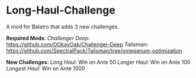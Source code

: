 # Long-Haul-Challenge
A mod for Balatro that adds 3 new challenges.

**Required Mods**:
*Challenger Deep*: https://github.com/OOkayOak/Challenger-Deep
*Talisman*: https://github.com/SpectralPack/Talisman/tree/omeganum-optimization

**New Challenges**:
*Long Haul*: Win on Ante 50
*Longer Haul*: Win on Ante 100
*Longest Haul*: Win on Ante 1000
